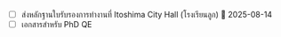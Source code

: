- [ ] ส่งหลักฐานใบรับรองการทำงานที่ Itoshima City Hall (โรงเรียนลูก) 📅 2025-08-14
- [ ] เอกสารสำหรับ PhD QE